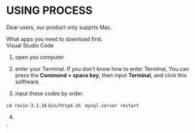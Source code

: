
# USING PROCESS #

Dear users, our product only supprts Mac. 

What apps you need to download first.  
Visual Studio Code

1. open you computer 

2. enter your Terminal. If you don't know how to enter Terminal, You can press the **Commond + space key**, then input **Terminal**, and click this solftware.   

3. input these codes by order.  

`cd resin-3.1.16`
`bin/httpd.sh `
`mysql.server restart`




4. 

    `

